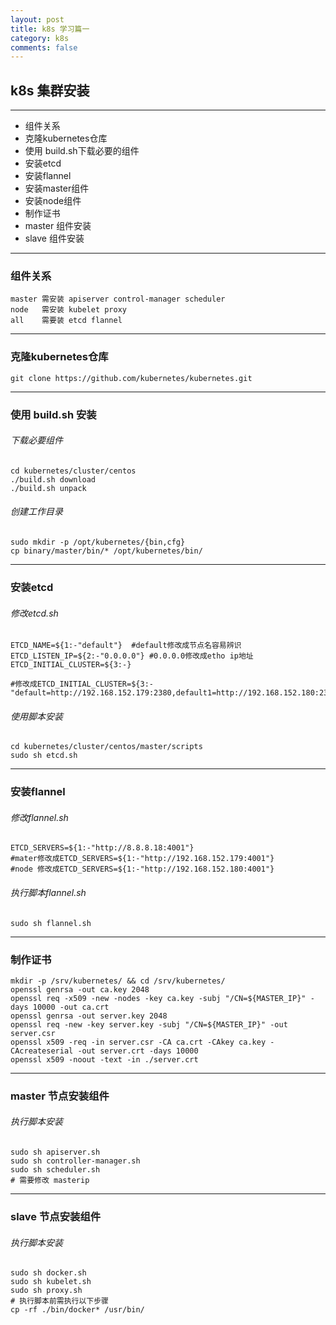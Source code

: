 ```yaml
---
layout: post
title: k8s 学习篇一
category: k8s
comments: false
---
```



## k8s 集群安装
---
  * 组件关系
  * 克隆kubernetes仓库
  * 使用 build.sh下载必要的组件
  * 安装etcd
  * 安装flannel  
  * 安装master组件
  * 安装node组件
  * 制作证书
  * master 组件安装
  * slave 组件安装
  
---

### 组件关系

```
master 需安装 apiserver control-manager scheduler
node   需安装 kubelet proxy 
all    需要装 etcd flannel
```
---

### 克隆kubernetes仓库

```
git clone https://github.com/kubernetes/kubernetes.git

```

------------------------------------

### 使用 build.sh 安装

###### 下载必要组件

```
cd kubernetes/cluster/centos
./build.sh download  
./build.sh unpack
```

###### 创建工作目录
```
sudo mkdir -p /opt/kubernetes/{bin,cfg}
cp binary/master/bin/* /opt/kubernetes/bin/
```
------------------------------------

### 安装etcd

###### 修改etcd.sh

```
ETCD_NAME=${1:-"default"}  #default修改成节点名容易辨识
ETCD_LISTEN_IP=${2:-"0.0.0.0"} #0.0.0.0修改成etho ip地址
ETCD_INITIAL_CLUSTER=${3:-} 

#修改成ETCD_INITIAL_CLUSTER=${3:-"default=http://192.168.152.179:2380,default1=http://192.168.152.180:2380"}

```


###### 使用脚本安装
```
cd kubernetes/cluster/centos/master/scripts
sudo sh etcd.sh
```

------------------------------------

### 安装flannel
###### 修改flannel.sh

```
ETCD_SERVERS=${1:-"http://8.8.8.18:4001"} 
#mater修改成ETCD_SERVERS=${1:-"http://192.168.152.179:4001"}
#node 修改成ETCD_SERVERS=${1:-"http://192.168.152.180:4001"}
```
###### 执行脚本flannel.sh
```
sudo sh flannel.sh
```
---
### 制作证书
```
mkdir -p /srv/kubernetes/ && cd /srv/kubernetes/
openssl genrsa -out ca.key 2048
openssl req -x509 -new -nodes -key ca.key -subj "/CN=${MASTER_IP}" -days 10000 -out ca.crt
openssl genrsa -out server.key 2048
openssl req -new -key server.key -subj "/CN=${MASTER_IP}" -out server.csr
openssl x509 -req -in server.csr -CA ca.crt -CAkey ca.key -CAcreateserial -out server.crt -days 10000
openssl x509 -noout -text -in ./server.crt
```
---
### master 节点安装组件
###### 执行脚本安装
```
sudo sh apiserver.sh
sudo sh controller-manager.sh
sudo sh scheduler.sh
# 需要修改 masterip 
```
---
### slave 节点安装组件
###### 执行脚本安装
```
sudo sh docker.sh
sudo sh kubelet.sh
sudo sh proxy.sh
# 执行脚本前需执行以下步骤
cp -rf ./bin/docker* /usr/bin/
```

